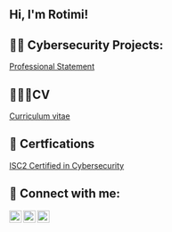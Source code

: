 ## Hi, I'm Rotimi!

## 👨‍💻 Cybersecurity Projects:

[Professional Statement](https://docs.google.com/document/d/10SYrKW6Er7X8bFiBg3YNJRfw8_Hti6sQ/edit?usp=drive_link&ouid=116971492969231128629&rtpof=true&sd=true)

## 👨🏾‍💼CV
[Curriculum vitae](https://drive.google.com/file/d/1FNGeSI6XN6NBnKYpMBGoTPTn9X1j8dX4/view?usp=drive_link)

## 📄 Certfications

[ISC2 Certified in Cybersecurity](https://drive.google.com/file/d/1lzwWbBx6gEe1Qlzyyxu7I3fsNy4iis2J/view?usp=drive_link)

## 🤳 Connect with me:

[<img align="left" alt="Rxtimi | Twitter" width="22px" src="https://cdn.jsdelivr.net/npm/simple-icons@v3/icons/twitter.svg" />][twitter]
[<img align="left" alt="Rxtimi | LinkedIn" width="22px" src="https://cdn.jsdelivr.net/npm/simple-icons@v3/icons/linkedin.svg" />][linkedin]
[<img align="left" alt="Rxtimi | Instagram" width="22px" src="https://cdn.jsdelivr.net/npm/simple-icons@v3/icons/instagram.svg" />][instagram]

[twitter]: https://twitter.com/Rxtimi_
[instagram]: https://www.instagram.com/noirmadd/
[linkedin]: https://linkedin.com/in/rxtimi

<!--
**Rxtimi**

Here are some ideas to get you started:

- 🔭 I’m currently working on ...
- 🌱 I’m currently learning ...
- 👯 I’m looking to collaborate on ...
- 🤔 I’m looking for help with ...
- 💬 Ask me about ...
- 📫 How to reach me: ...
- 😄 Pronouns: ...
- ⚡ Fun fact: ...
-->
